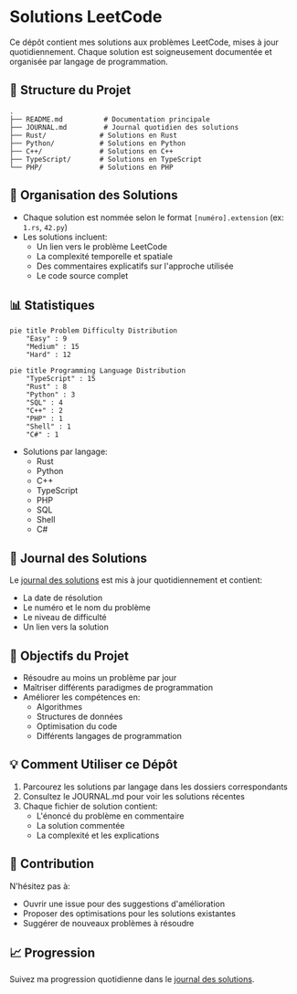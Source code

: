 # Solutions LeetCode

Ce dépôt contient mes solutions aux problèmes LeetCode, mises à jour quotidiennement. Chaque solution est soigneusement documentée et organisée par langage de programmation.

## 📁 Structure du Projet

```
.
├── README.md          # Documentation principale
├── JOURNAL.md         # Journal quotidien des solutions
├── Rust/             # Solutions en Rust
├── Python/           # Solutions en Python
├── C++/              # Solutions en C++
├── TypeScript/       # Solutions en TypeScript
└── PHP/              # Solutions en PHP
```

## 📝 Organisation des Solutions

- Chaque solution est nommée selon le format `[numéro].extension` (ex: `1.rs`, `42.py`)
- Les solutions incluent:
  - Un lien vers le problème LeetCode
  - La complexité temporelle et spatiale
  - Des commentaires explicatifs sur l'approche utilisée
  - Le code source complet

## 📊 Statistiques

```mermaid
pie title Problem Difficulty Distribution
    "Easy" : 9
    "Medium" : 15
    "Hard" : 12
```

```mermaid
pie title Programming Language Distribution
    "TypeScript" : 15
    "Rust" : 8
    "Python" : 3
    "SQL" : 4
    "C++" : 2
    "PHP" : 1
    "Shell" : 1
    "C#" : 1
```

- Solutions par langage:
  - Rust
  - Python
  - C++
  - TypeScript
  - PHP
  - SQL
  - Shell
  - C#

## 📖 Journal des Solutions

Le [journal des solutions](./JOURNAL.md) est mis à jour quotidiennement et contient:
- La date de résolution
- Le numéro et le nom du problème
- Le niveau de difficulté
- Un lien vers la solution

## 🎯 Objectifs du Projet

- Résoudre au moins un problème par jour
- Maîtriser différents paradigmes de programmation
- Améliorer les compétences en:
  - Algorithmes
  - Structures de données
  - Optimisation du code
  - Différents langages de programmation

## 💡 Comment Utiliser ce Dépôt

1. Parcourez les solutions par langage dans les dossiers correspondants
2. Consultez le JOURNAL.md pour voir les solutions récentes
3. Chaque fichier de solution contient:
   - L'énoncé du problème en commentaire
   - La solution commentée
   - La complexité et les explications

## 🚀 Contribution

N'hésitez pas à:
- Ouvrir une issue pour des suggestions d'amélioration
- Proposer des optimisations pour les solutions existantes
- Suggérer de nouveaux problèmes à résoudre

## 📈 Progression

Suivez ma progression quotidienne dans le [journal des solutions](./JOURNAL.md). 